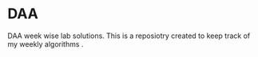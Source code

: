 # DAA
DAA week wise lab solutions.
This is a reposiotry created to keep track of my weekly algorithms .
